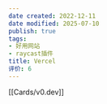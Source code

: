 ```yaml
---
date created: 2022-12-11
date modified: 2025-07-10
publish: true
tags:
- 好用网站
- raycast插件
title: Vercel
评价: 6
---
```

[[Cards/v0.dev]]
